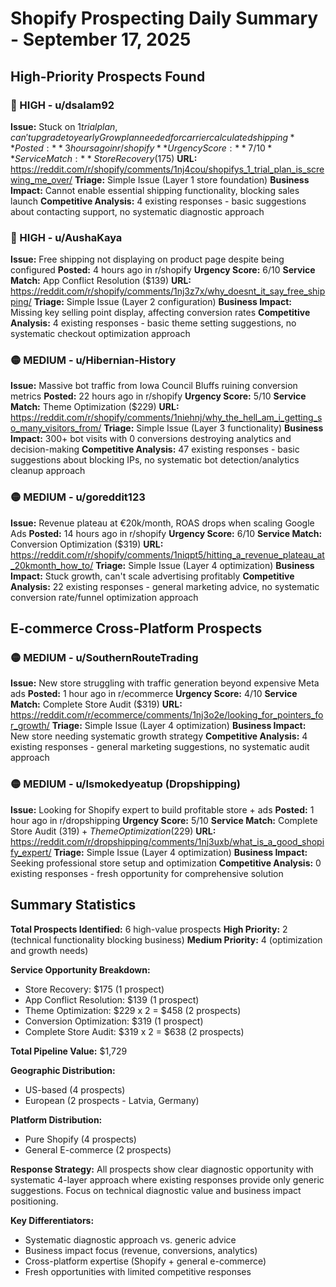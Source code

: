 # Shopify Prospecting Daily Summary - September 17, 2025

## High-Priority Prospects Found

### 🔴 HIGH - u/dsalam92
**Issue:** Stuck on $1 trial plan, can't upgrade to yearly Grow plan needed for carrier calculated shipping
**Posted:** 3 hours ago in r/shopify
**Urgency Score:** 7/10
**Service Match:** Store Recovery ($175) 
**URL:** https://reddit.com/r/shopify/comments/1nj4cou/shopifys_1_trial_plan_is_screwing_me_over/
**Triage:** Simple Issue (Layer 1 store foundation)
**Business Impact:** Cannot enable essential shipping functionality, blocking sales launch
**Competitive Analysis:** 4 existing responses - basic suggestions about contacting support, no systematic diagnostic approach

### 🔴 HIGH - u/AushaKaya
**Issue:** Free shipping not displaying on product page despite being configured
**Posted:** 4 hours ago in r/shopify
**Urgency Score:** 6/10
**Service Match:** App Conflict Resolution ($139)
**URL:** https://reddit.com/r/shopify/comments/1nj3z7x/why_doesnt_it_say_free_shipping/
**Triage:** Simple Issue (Layer 2 configuration)
**Business Impact:** Missing key selling point display, affecting conversion rates
**Competitive Analysis:** 4 existing responses - basic theme setting suggestions, no systematic checkout optimization approach

### 🟡 MEDIUM - u/Hibernian-History
**Issue:** Massive bot traffic from Iowa Council Bluffs ruining conversion metrics
**Posted:** 22 hours ago in r/shopify
**Urgency Score:** 5/10
**Service Match:** Theme Optimization ($229)
**URL:** https://reddit.com/r/shopify/comments/1niehnj/why_the_hell_am_i_getting_so_many_visitors_from/
**Triage:** Simple Issue (Layer 3 functionality)
**Business Impact:** 300+ bot visits with 0 conversions destroying analytics and decision-making
**Competitive Analysis:** 47 existing responses - basic suggestions about blocking IPs, no systematic bot detection/analytics cleanup approach

### 🟡 MEDIUM - u/goreddit123
**Issue:** Revenue plateau at €20k/month, ROAS drops when scaling Google Ads
**Posted:** 14 hours ago in r/shopify
**Urgency Score:** 6/10
**Service Match:** Conversion Optimization ($319)
**URL:** https://reddit.com/r/shopify/comments/1niqpt5/hitting_a_revenue_plateau_at_20kmonth_how_to/
**Triage:** Simple Issue (Layer 4 optimization)
**Business Impact:** Stuck growth, can't scale advertising profitably
**Competitive Analysis:** 22 existing responses - general marketing advice, no systematic conversion rate/funnel optimization approach

## E-commerce Cross-Platform Prospects

### 🟡 MEDIUM - u/SouthernRouteTrading
**Issue:** New store struggling with traffic generation beyond expensive Meta ads
**Posted:** 1 hour ago in r/ecommerce
**Urgency Score:** 4/10
**Service Match:** Complete Store Audit ($319)
**URL:** https://reddit.com/r/ecommerce/comments/1nj3o2e/looking_for_pointers_for_growth/
**Triage:** Simple Issue (Layer 4 optimization)
**Business Impact:** New store needing systematic growth strategy
**Competitive Analysis:** 4 existing responses - general marketing suggestions, no systematic audit approach

### 🟡 MEDIUM - u/Ismokedyeatup (Dropshipping)
**Issue:** Looking for Shopify expert to build profitable store + ads
**Posted:** 1 hour ago in r/dropshipping
**Urgency Score:** 5/10
**Service Match:** Complete Store Audit ($319) + Theme Optimization ($229)
**URL:** https://reddit.com/r/dropshipping/comments/1nj3uxb/what_is_a_good_shopify_expert/
**Triage:** Simple Issue (Layer 4 optimization)
**Business Impact:** Seeking professional store setup and optimization
**Competitive Analysis:** 0 existing responses - fresh opportunity for comprehensive solution

## Summary Statistics

**Total Prospects Identified:** 6 high-value prospects
**High Priority:** 2 (technical functionality blocking business)
**Medium Priority:** 4 (optimization and growth needs)

**Service Opportunity Breakdown:**
- Store Recovery: $175 (1 prospect)
- App Conflict Resolution: $139 (1 prospect)  
- Theme Optimization: $229 x 2 = $458 (2 prospects)
- Conversion Optimization: $319 (1 prospect)
- Complete Store Audit: $319 x 2 = $638 (2 prospects)

**Total Pipeline Value:** $1,729

**Geographic Distribution:**
- US-based (4 prospects)
- European (2 prospects - Latvia, Germany)

**Platform Distribution:**
- Pure Shopify (4 prospects)
- General E-commerce (2 prospects)

**Response Strategy:**
All prospects show clear diagnostic opportunity with systematic 4-layer approach where existing responses provide only generic suggestions. Focus on technical diagnostic value and business impact positioning.

**Key Differentiators:**
- Systematic diagnostic approach vs. generic advice
- Business impact focus (revenue, conversions, analytics)
- Cross-platform expertise (Shopify + general e-commerce)
- Fresh opportunities with limited competitive responses